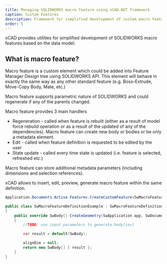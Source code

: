 ```yaml
---
title: Managing SOLIDWORKS macro feature using xCAD.NET framework
caption: Custom Features
description: Framework for simplified development of custom macro features using SOLIDWORKS API
order: 5
---
```

xCAD provides utilities for simplified development of SOLIDWORKS macro features based on the data model.

## What is macro feature?

Macro feature is a custom element which could be added into Feature Manager Design tree using SOLIDWORKS API. This element will behave in exactly the same way as any other standard feature (e.g. Boss-Extrude, Move-Copy Body, Mate, etc.)

Macro feature supports parametric nature of SOLIDWORKS and could regenerate if any of the parents changed.

Macro feature provides 3 main handlers

* Regeneration - called when feature is rebuilt (either as a result of model force rebuild operation or as a result of the updated of any of the dependencies). Macro feature can create new body or bodies or be only a metadata element.
* Edit - called when feature definition is requested to be edited by the user
* State update - called every time state is updated (i.e. feature is selected, refreshed etc.)

Macro feature can store additional metadata parameters (including dimensions and selection references).

xCAD allows to insert, edit, preview, generate macro feature within the same definition.

~~~ cs jagged
Application.Documents.Active.Features.CreateCustomFeature<SwMacroFeatureDefinitionExample, DataModel, DataModel>();
~~~

~~~ cs jagged
public class SwMacroFeatureDefinitionExample : SwMacroFeatureDefinition<DataModel, DataModel>
{
    public override SwBody[] CreateGeometry(SwApplication app, SwDocument model, DataModel data, bool isPreview, out AlignDimensionDelegate<DataModel> alignDim)
    {
        //TODO: use input parameters to generate body(ies)

        var result = default(SwBody);

        alignDim = null;
        return new SwBody[] { result };
    }
}
~~~